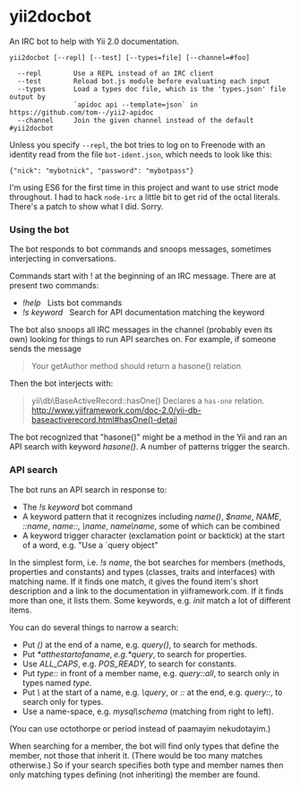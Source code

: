 # yii2docbot

An IRC bot to help with Yii 2.0 documentation.

    yii2docbot [--repl] [--test] [--types=file] [--channel=#foo]

      --repl        Use a REPL instead of an IRC client
      --test        Reload bot.js module before evaluating each input
      --types       Load a types doc file, which is the 'types.json' file output by
                    `apidoc api --template=json` in https://github.com/tom--/yii2-apidoc
      --channel     Join the given channel instead of the default #yii2docbot

Unless you specify `--repl`, the bot tries to log on to Freenode with an identity
read from the file `bot-ident.json`, which needs to look like this:

    {"nick": "mybotnick", "password": "mybotpass"}

I'm using ES6 for the first time in this project and want to use strict mode throughout.
I had to hack `node-irc` a little bit to get rid of the octal literals. There's a patch
to show what I did. Sorry.

### Using the bot

The bot responds to bot commands and snoops messages, sometimes interjecting in
conversations.

Commands start with ! at the beginning of an IRC message. There are at present two commands:

- *!help*   Lists bot commands
- *!s keyword*   Search for API documentation matching the keyword

The bot also snoops all IRC messages in the channel (probably even its own) looking for things
to run API searches on. For example, if someone sends the message

> Your getAuthor method should return a hasone() relation

Then the bot interjects with:

> yii\db\BaseActiveRecord::hasOne() Declares a `has-one` relation. http://www.yiiframework.com/doc-2.0/yii-db-baseactiverecord.html#hasOne()-detail

The bot recognized that "hasone()" might be a method in the Yii and ran an API search with
keyword *hasone()*. A number of patterns trigger the search.

### API search

The bot runs an API search in response to:

- The *!s keyword* bot command
- A keyword pattern that it recognizes including *name()*, *$name*, *NAME*, *::name*, *name::*, *\name*, *name\name*, some of which can be combined
- A keyword trigger character (exclamation point or backtick) at the start of a word, e.g.
"Use a \`query object"

In the simplest form, i.e. *!s name*, the bot searches for members (methods,
properties and constants) and types (classes, traits and interfaces) with matching name. If it finds
one match, it gives the found item's short description and a link to the documentation in yiiframework.com.
If it finds more than one, it lists them. Some keywords, e.g. *init* match a lot of different items.

You can do several things to narrow a search:

- Put *()* at the end of a name, e.g. *query()*, to search for methods.
- Put *$* at the start of a name, e.g. *$query*, to search for properties.
- Use *ALL_CAPS*, e.g. *POS_READY*, to search for constants.
- Put *type::* in front of a member name, e.g. *query::all*, to search only in types named *type*.
- Put *\\* at the start of a name, e.g. *\query*, or *::* at the end, e.g. *query::*, to search only for types.
- Use a name-space, e.g. *mysql\schema* (matching from right to left).

(You can use octothorpe or period instead of paamayim nekudotayim.)

When searching for a member, the bot will find only types that define the member, not
those that inherit it. (There would be too many matches otherwise.) So if your search
specifies both type and member names then only matching types defining (not inheriting)
the member are found.

